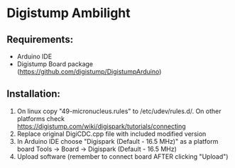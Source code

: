 Digistump Ambilight
===================

Requirements:
-------------
- Arduino IDE
- Digistump Board package (https://github.com/digistump/DigistumpArduino)

Installation:
-------------
1. On linux copy "49-micronucleus.rules" to /etc/udev/rules.d/. On other platforms check https://digistump.com/wiki/digispark/tutorials/connecting
2. Replace original DigiCDC.cpp file with included modified version
3. In Arduino IDE choose "Digispark (Default - 16.5 MHz)" as a platform board
    Tools -> Board -> Digispark (Default - 16.5 MHz)
4. Upload software (remember to connect board AFTER clicking "Upload")
